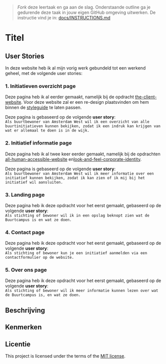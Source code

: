 > _Fork_ deze leertaak en ga aan de slag. 
Onderstaande outline ga je gedurende deze taak in jouw eigen GitHub omgeving uitwerken. 
De instructie vind je in: [docs/INSTRUCTIONS.md](docs/INSTRUCTIONS.md)

# Titel
<!-- Geef je project een titel en schrijf in één zin wat het is -->

## User Stories
<!-- Schrijf de user story waar je aan hebt gewerkt  -->
In deze website heb ik al mijn vorig werk gebundeld tot een werkend geheel, met de volgende user stories:

### 1. Initiatieven overzicht page
Deze pagina heb ik al eerder gemaakt, namelijk bij de opdracht [the-client-website](https://github.com/itsValyria/the-client-website). Voor deze website zal er een re-design plaatsvinden om hem binnen de [styleguide](https://github.com/itsValyria/look-and-feel-living-styleguide) te laten passen.

Deze pagina is gebaseerd op de volgende **user story**: <br>
```Als buurtbewoner van Amsterdam West wil ik een overzicht van alle buurtinitiatieven kunnen bekijken, zodat ik een indruk kan krijgen van wat er allemaal te doen is in de wijk.```

### 2. Initiatief informatie page
Deze pagina heb ik al twee keer eerder gemaakt, namelijk bij de opdrachten [all-human-accessible-website](https://github.com/itsValyria/all-human-accessible-website) en[look-and-feel-corporate-identity](https://github.com/itsValyria/look-and-feel-corporate-identity).

Deze pagina is gebaseerd op de volgende **user story**: <br>
```Als buurtbewoner van Amsterdam West wil ik meer informatie over een initiatief kunnen bekijken, zodat ik kan zien of ik mij bij het initiatief wil aansluiten.```

### 3. Landing page
Deze pagina heb ik deze opdracht voor het eerst gemaakt, gebaseerd op de volgende **user story**: <br>
```Als stichting of bewoner wil ik in een opslag beknopt zien wat de Buurtcampus is en wat ze doen.```

### 4. Contact page
Deze pagina heb ik deze opdracht voor het eerst gemaakt, gebaseerd op de volgende **user story**: <br>
```Als stichting of bewoner kun je een initiatief aanmelden via een contactformulier op de website.```

### 5. Over ons page
Deze pagina heb ik deze opdracht voor het eerst gemaakt, gebaseerd op de volgende **user story**: <br>
```Als stichting of bewoner wil ik meer informatie kunnen lezen over wat de Buurtcampus is, en wat ze doen.```

## Beschrijving
<!-- In de Beschrijving staat hoe je project er uit ziet, hoe het werkt en wat je er mee kan. -->
<!-- Voeg een mooie poster visual toe 📸 -->
<!-- Voeg een link toe naar Github Pages 🌐-->

## Kenmerken
<!-- Bij Kenmerken staat welke technieken zijn gebruikt en hoe. Wat is de HTML structuur? Wat zijn de belangrijkste dingen in CSS? Wat is er met JS gedaan en hoe? -->

## Licentie

This project is licensed under the terms of the [MIT license](./LICENSE).

